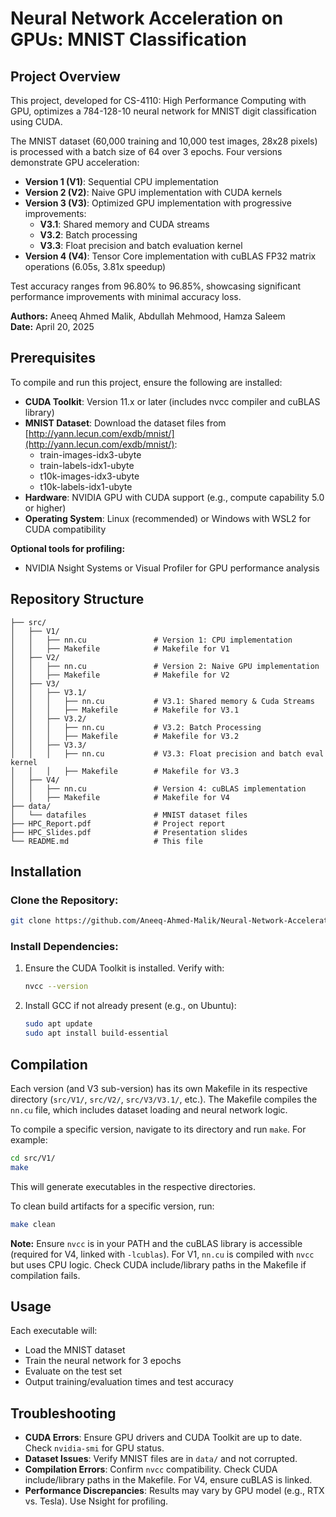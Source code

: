 # Neural Network Acceleration on GPUs: MNIST Classification

## Project Overview

This project, developed for CS-4110: High Performance Computing with GPU, optimizes a 784-128-10 neural network for MNIST digit classification using CUDA.

The MNIST dataset (60,000 training and 10,000 test images, 28x28 pixels) is processed with a batch size of 64 over 3 epochs. Four versions demonstrate GPU acceleration:

- **Version 1 (V1)**: Sequential CPU implementation
- **Version 2 (V2)**: Naive GPU implementation with CUDA kernels
- **Version 3 (V3)**: Optimized GPU implementation with progressive improvements:
  - **V3.1**: Shared memory and CUDA streams
  - **V3.2**: Batch processing
  - **V3.3**: Float precision and batch evaluation kernel
- **Version 4 (V4)**: Tensor Core implementation with cuBLAS FP32 matrix operations (6.05s, 3.81x speedup)

Test accuracy ranges from 96.80% to 96.85%, showcasing significant performance improvements with minimal accuracy loss.

**Authors:** Aneeq Ahmed Malik, Abdullah Mehmood, Hamza Saleem  
**Date:** April 20, 2025

## Prerequisites

To compile and run this project, ensure the following are installed:

- **CUDA Toolkit**: Version 11.x or later (includes nvcc compiler and cuBLAS library)
- **MNIST Dataset**: Download the dataset files from [http://yann.lecun.com/exdb/mnist/](http://yann.lecun.com/exdb/mnist/):
  - train-images-idx3-ubyte
  - train-labels-idx1-ubyte
  - t10k-images-idx3-ubyte
  - t10k-labels-idx1-ubyte
- **Hardware**: NVIDIA GPU with CUDA support (e.g., compute capability 5.0 or higher)
- **Operating System**: Linux (recommended) or Windows with WSL2 for CUDA compatibility

**Optional tools for profiling:**
- NVIDIA Nsight Systems or Visual Profiler for GPU performance analysis

## Repository Structure

```
├── src/
│   ├── V1/
│   │   ├── nn.cu               # Version 1: CPU implementation
│   │   ├── Makefile            # Makefile for V1
│   ├── V2/
│   │   ├── nn.cu               # Version 2: Naive GPU implementation
│   │   ├── Makefile            # Makefile for V2
│   ├── V3/
│   │   ├── V3.1/
│   │   │   ├── nn.cu           # V3.1: Shared memory & Cuda Streams
│   │   │   ├── Makefile        # Makefile for V3.1
│   │   ├── V3.2/
│   │   │   ├── nn.cu           # V3.2: Batch Processing
│   │   │   ├── Makefile        # Makefile for V3.2
│   │   ├── V3.3/
│   │   │   ├── nn.cu           # V3.3: Float precision and batch eval kernel
│   │   │   ├── Makefile        # Makefile for V3.3
│   ├── V4/
│   │   ├── nn.cu               # Version 4: cuBLAS implementation
│   │   ├── Makefile            # Makefile for V4
├── data/
│   └── datafiles               # MNIST dataset files
├── HPC_Report.pdf              # Project report
├── HPC_Slides.pdf              # Presentation slides
└── README.md                   # This file
```

## Installation

### Clone the Repository:
```bash
git clone https://github.com/Aneeq-Ahmed-Malik/Neural-Network-Acceleration-on-GPUs
```

### Install Dependencies:
1. Ensure the CUDA Toolkit is installed. Verify with:
   ```bash
   nvcc --version
   ```
2. Install GCC if not already present (e.g., on Ubuntu):
   ```bash
   sudo apt update
   sudo apt install build-essential
   ```

## Compilation

Each version (and V3 sub-version) has its own Makefile in its respective directory (`src/V1/`, `src/V2/`, `src/V3/V3.1/`, etc.). The Makefile compiles the `nn.cu` file, which includes dataset loading and neural network logic.

To compile a specific version, navigate to its directory and run `make`. For example:

```bash
cd src/V1/
make
```

This will generate executables in the respective directories.

To clean build artifacts for a specific version, run:
```bash
make clean
```

**Note:** Ensure `nvcc` is in your PATH and the cuBLAS library is accessible (required for V4, linked with `-lcublas`). For V1, `nn.cu` is compiled with `nvcc` but uses CPU logic. Check CUDA include/library paths in the Makefile if compilation fails.

## Usage

Each executable will:
- Load the MNIST dataset
- Train the neural network for 3 epochs
- Evaluate on the test set
- Output training/evaluation times and test accuracy

## Troubleshooting

- **CUDA Errors**: Ensure GPU drivers and CUDA Toolkit are up to date. Check `nvidia-smi` for GPU status.
- **Dataset Issues**: Verify MNIST files are in `data/` and not corrupted.
- **Compilation Errors**: Confirm `nvcc` compatibility. Check CUDA include/library paths in the Makefile. For V4, ensure cuBLAS is linked.
- **Performance Discrepancies**: Results may vary by GPU model (e.g., RTX vs. Tesla). Use Nsight for profiling.
